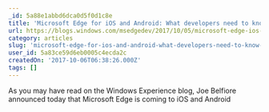 ```yaml
---
_id: 5a88e1abbd6dca0d5f0d1c8e
title: 'Microsoft Edge for iOS and Android: What developers need to know - Microsoft Edge Dev BlogMicrosoft Edge Dev Blog'
url: https://blogs.windows.com/msedgedev/2017/10/05/microsoft-edge-ios-android-developer/
category: articles
slug: 'microsoft-edge-for-ios-and-android-what-developers-need-to-know-microsoft-edge-dev-blogmicrosoft-ed'
user_id: 5a83ce59d6eb0005c4ecda2c
createdOn: '2017-10-06T06:38:26.000Z'
tags: []
---
```


As you may have read on the Windows Experience blog, Joe Belfiore announced today that Microsoft Edge is coming to iOS and Android
